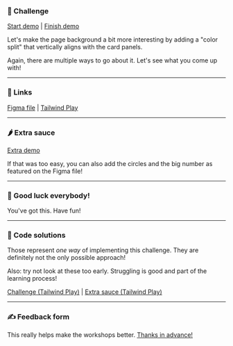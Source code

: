 ### 🎯 Challenge

[Start demo](https://css-gymnastics.protailwind.com/challenges/background-split/start) | [Finish demo](https://css-gymnastics.protailwind.com/solutions/background-split)

Let's make the page background a bit more interesting by adding a "color split" that vertically aligns with the card panels.

Again, there are multiple ways to go about it. Let's see what you come up with!

---

### 🔗 Links

[Figma file](https://www.figma.com/file/GyY3xq90qabr0DXDKSDtsO/Pro-Tailwind-Workshop---Advanced-Tailwind-CSS-Gymnastics?node-id=5%3A61) | [Tailwind Play](https://play.tailwindcss.com/KLiq5rquhN)

---

### 🌶 Extra sauce

[Extra demo](https://css-gymnastics.protailwind.com/solutions/background-split/extra)

If that was too easy, you can also add the circles and the big number as featured on the Figma file!

---

### 🤞 Good luck everybody!

You've got this. Have fun!

---

### 🙈 Code solutions

Those represent _one way_ of implementing this challenge. They are definitely not the only possible approach!

Also: try not look at these too early. Struggling is good and part of the learning process!

[Challenge (Tailwind Play)](https://play.tailwindcss.com/gMrm7JKppy) | [Extra sauce (Tailwind Play)](https://play.tailwindcss.com/ObQnsff4g9)

---

### ✍️ Feedback form

This really helps make the workshops better. [Thanks in advance!](https://docs.google.com/forms/d/e/1FAIpQLSfSSZbUOp67fZbXWuHxkJmGZw0wcx6uxkJI_kFzQvBiJ-Fhgg/viewform?usp=pp_url&entry.1747016377=Tailwind+CSS+Gymnastics&entry.305553560=Background+split+challenge)
